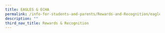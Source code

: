 ```yaml
---
title: EAGLES & ECHA
permalink: /info-for-students-and-parents/Rewards-and-Recognition/eagles-n-echa/
description: ""
third_nav_title: Rewards & Recognition
---
```

